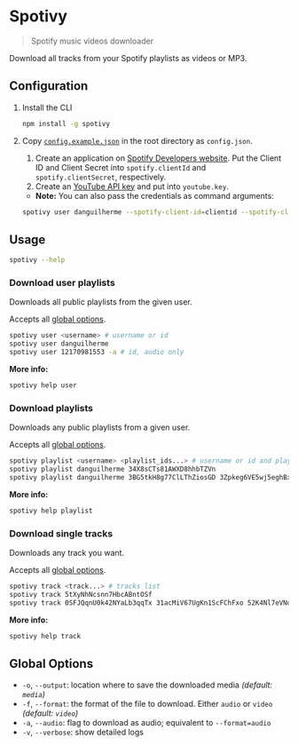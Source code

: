 # Spotivy
> Spotify music videos downloader

Download all tracks from your Spotify playlists as videos or MP3.

## Configuration
1.  Install the CLI
    ```bash
    npm install -g spotivy
    ```
1.  Copy [`config.example.json`](https://github.com/danguilherme/spotivy/blob/v0.4.0/config.example.json) in the root directory as `config.json`.
    1.  Create an application on [Spotify Developers website](https://developer.spotify.com/my-applications/).
        Put the Client ID and Client Secret into `spotify.clientId` and `spotify.clientSecret`, respectively.
    1.  Create an [YouTube API key](https://console.developers.google.com) and put into `youtube.key`.
    
    * **Note:** You can also pass the credentials as command arguments:
    ```bash
    spotivy user danguilherme --spotify-client-id=clientid --spotify-client-secret=clientsecret --youtube-key=ytkey
    ```

## Usage
```bash
spotivy --help
```

### Download user playlists
Downloads all public playlists from the given user.

Accepts all [global options](#global-options).

```bash
spotivy user <username> # username or id
spotivy user danguilherme
spotivy user 12170981553 -a # id, audio only
```

**More info:**
```bash
spotivy help user
```

### Download playlists
Downloads any public playlists from a given user.

Accepts all [global options](#global-options).

```bash
spotivy playlist <username> <playlist_ids...> # username or id and playlist ID, one or more
spotivy playlist danguilherme 34X8sCTs81AWXD8hhbTZVn
spotivy playlist danguilherme 3BG5tkH8g77ClLThZiosGD 3Zpkeg6VE5wj5eghBxv0R6 -a # 2 playlists, audio only
```

**More info:**
```bash
spotivy help playlist
```

### Download single tracks
Downloads any track you want.

Accepts all [global options](#global-options).

```bash
spotivy track <track...> # tracks list
spotivy track 5tXyNhNcsnn7HbcABntOSf
spotivy track 0SFJQqnU0k42NYaLb3qqTx 31acMiV67UgKn1ScFChFxo 52K4Nl7eVNqUpUeJeWJlwT 5tXyNhNcsnn7HbcABntOSf -a # 4 tracks, audio only
```

**More info:**
```bash
spotivy help track
```

## Global Options
- `-o`, `--output`: location where to save the downloaded media *(default: `media`)*
- `-f`, `--format`: the format of the file to download. Either `audio` or `video` *(default: `video`)*
- `-a`, `--audio`: flag to download as audio; equivalent to `--format=audio`
- `-v`, `--verbose`: show detailed logs